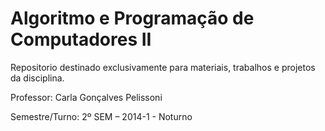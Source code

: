 # Algoritmo e Programação de Computadores II

Repositorio destinado exclusivamente para materiais, trabalhos e projetos da disciplina.


Professor: Carla Gonçalves Pelissoni

Semestre/Turno: 2º SEM – 2014-1 - Noturno
